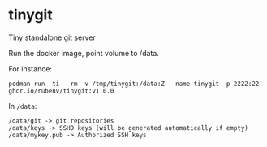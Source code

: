 # tinygit

Tiny standalone git server

Run the docker image, point volume to /data.

For instance:

```
podman run -ti --rm -v /tmp/tinygit:/data:Z --name tinygit -p 2222:22 ghcr.io/rubenv/tinygit:v1.0.0
```

In `/data`:

```
/data/git -> git repositories
/data/keys -> SSHD keys (will be generated automatically if empty)
/data/mykey.pub -> Authorized SSH keys
```
